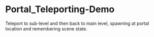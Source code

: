 # Portal_Teleporting-Demo
 Teleport to sub-level and then back to main level, spawning at portal location and remembering scene state.
